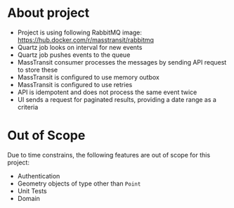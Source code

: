 # About project
- Project is using following RabbitMQ image: https://hub.docker.com/r/masstransit/rabbitmq
- Quartz job looks on interval for new events
- Quartz job pushes events to the queue
- MassTransit consumer processes the messages by sending API request to store these
- MassTransit is configured to use memory outbox
- MassTransit is configured to use retries
- API is idempotent and does not process the same event twice
- UI sends a request for paginated results, providing a date range as a criteria

# Out of Scope
Due to time constrains, the following features are out of scope for this project:

- Authentication
- Geometry objects of type other than `Point`
- Unit Tests
- Domain
